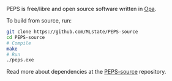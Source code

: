PEPS is free/libre and open source software written in [Opa](http://opalang.org).

To build from source, run:
```sh
git clone https://github.com/MLstate/PEPS-source
cd PEPS-source
# Compile
make
# Run
./peps.exe
```

Read more about dependencies at the [PEPS-source](https://github.com/MLstate/PEPS-source) repository.

